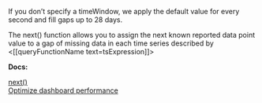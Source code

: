 If you don’t specify a timeWindow, we apply the default value for every second and fill gaps up to 28 days.

The next() function allows you to assign the next known reported data point value to a gap of missing data in each time series described by <[[queryFunctionName text=tsExpression]]>

**Docs:**

[next()](https://docs.wavefront.com/ts_next.html)<br>
[Optimize dashboard performance](https://docs.wavefront.com/ui_dashboards.html#ensure-optimal-dashboard-performance)
